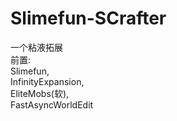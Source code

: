 # Slimefun-SCrafter
一个粘液拓展  
前置:  
Slimefun,  
InfinityExpansion,  
EliteMobs(软),  
FastAsyncWorldEdit
